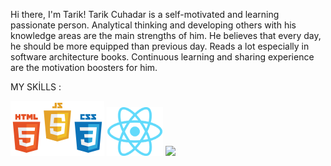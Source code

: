 Hi there, I'm Tarik! Tarik Cuhadar is a self-motivated and learning passionate person. Analytical thinking and developing others with his knowledge areas are the main strengths of him. He believes that every day, he should be more equipped than previous day. Reads a lot especially in software architecture books. Continuous learning and sharing experience are the motivation boosters for him. 

MY SKİLLS : 

<img src="https://github.com/dackardd/dackardd/blob/main/css3-html5-javascript-logo.png" width="150px"> <img src="https://github.com/dackardd/dackardd/blob/main/1200px-React.svg.png" width="90px"> <img src="[https://github.com/dackardd/dackardd/blob/main/1200px-React.svg.png](https://github.com/dackardd/dackardd/blob/main/png-clipart-php-php.png)" width="100px">
